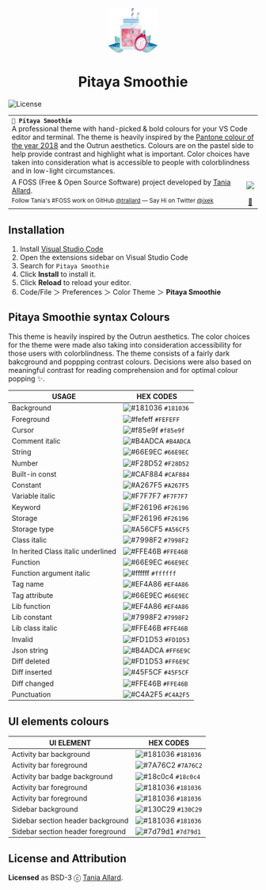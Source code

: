 
<div align="center">
  <img alt="Logo" src="./images/logo.svg" width="100" />
</div>
<h1 align="center">
  Pitaya Smoothie
</h1>

![License](https://img.shields.io/badge/License-BSD%203--Clause-gray.svg?colorA=2D2A56&colorB=7A76C2&style=flat.svg)
<table width='100%' align="center">
    <tr>
        <td align='left' width='100%' colspan='2'>
            <strong><code>🦄 Pitaya Smoothie </code></strong><br />
            A professional theme with hand-picked & bold colours for your VS Code editor and terminal. The theme is heavily inspired by the <a href="https://www.pantone.com/color-intelligence/color-of-the-year/color-of-the-year-2018">Pantone colour of the year 2018</a> and the Outrun aesthetics.
            Colours are on the pastel side to help provide contrast and highlight what is important.
            Color choices have taken into consideration what is accessible to people with colorblindness and in low-light circumstances. 
        </td>
    </tr>
    <tr>
        <td>
            A FOSS (Free & Open Source Software) project developed by <a href='https://github.com/trallard'  target="_blank">Tania Allard</a>.
        </td>
        <td align='center'>
            <a  target="_blank" href='https://bitsandchips.me/'>
                <img src='https://img.shields.io/badge/%E2%86%92-TANIA%20ALLARD-gray.svg?colorA=2D2A56&colorB=7A76C2&style=flat' width='100' />
            </a>
        </td>
    </tr>
    <tr><td><sup> Follow Tania's #FOSS work on GitHub <a href='https://github.com/trallard'>@trallard</a> —   Say Hi on Twitter <a href="https://twitter.com/ixek/">@ixek</a></sup></td><td  align='center'> <a  target="_blank" href='https://bitsandchips.me/'>👋 </a></td></tr>
</table>


## Installation

1. Install [Visual Studio Code](https://code.visualstudio.com/)
1. Open the extensions sidebar on Visual Studio Code
2. Search for `Pitaya Smoothie`
3. Click **Install** to install it.
4. Click **Reload** to reload your editor.
5. Code/File ＞ Preferences ＞ Color Theme ＞ **Pitaya Smoothie**


## Pitaya Smoothie syntax Colours
This theme is heavily inspired by the Outrun aesthetics. The color choices for the theme were made also taking into consideration accessibility for those users with colorblindness.
The theme consists of a fairly dark bakcground and poppping contrast colours. 
Decisions were also based on meaningful contrast for reading comprehension and for optimal colour popping :sparkles:.

| USAGE                              | HEX CODES                                                              |
| ---------------------------------- | ---------------------------------------------------------------------- |
| Background                         | ![#181036](https://placehold.it/15/181036/000000?text=%20) `#181036`   |
| Foreground                         | ![#fefeff](https://placehold.it/15/fefeff/000000?text=%20) `#FEFEFF`   |
| Cursor                             | ![#f85e9f](https://placehold.it/15/f85e9f/000000?text=%20) `#f85e9f`   |
| Comment  italic                    | ![#B4ADCA](https://placehold.it/15/B4ADCA/000000?text=%20) `#B4ADCA`   |
| String                             | ![#66E9EC](https://placehold.it/15/66E9EC/000000?text=%20) `#66E9EC`   |
| Number                             | ![#F28D52](https://placehold.it/15/F28D52/000000?text=%20) `#F28D52`   |
| Built-in const                     | ![#CAF884](https://placehold.it/15/CAF884/000000?text=%20) `#CAF884`   |
| Constant                           | ![#A267F5](https://placehold.it/15/A267F5/000000?text=%20) `#A267F5`   |
| Variable italic                    | ![#F7F7F7](https://placehold.it/15/F7F7F7/000000?text=%20) `#F7F7F7`   |
| Keyword                            | ![#F26196](https://placehold.it/15/F26196/000000?text=%20) `#F26196`   |
| Storage                            | ![#F26196](https://placehold.it/15/F26196/000000?text=%20) `#F26196`   |
| Storage type                       | ![#A56CF5](https://placehold.it/15/A56CF5/000000?text=%20) `#A56CF5`   |
| Class italic                       | ![#7998F2](https://placehold.it/15/7998F2/000000?text=%20) `#7998F2`   |
| In herited Class italic underlined | ![#FFE46B](https://placehold.it/15/FFE46B/000000?text=%20) `#FFE46B`   |
| Function                           | ![#66E9EC](https://placehold.it/15/66E9EC/000000?text=%20) `#66E9EC`   |
| Function argument italic           | ![#ffffff](https://placehold.it/15/ffffffff/000000?text=%20) `#ffffff` |
| Tag name                           | ![#EF4A86](https://placehold.it/15/EF4A86/000000?text=%20) `#EF4A86`   |
| Tag attribute                      | ![#66E9EC](https://placehold.it/15/66E9EC/000000?text=%20) `#66E9EC`   |
| Lib function                       | ![#EF4A86](https://placehold.it/15/EF4A86/000000?text=%20) `#EF4A86`   |
| Lib constant                       | ![#7998F2](https://placehold.it/15/7998F2/000000?text=%20) `#7998F2`   |
| Lib class  italic                  | ![#FFE46B](https://placehold.it/15/FFE46B/000000?text=%20) `#FFE46B`   |
| Invalid                            | ![#FD1D53](https://placehold.it/15/FD1D53/000000?text=%20) `#FD1D53`   |
| Json string                        | ![#B4ADCA](https://placehold.it/15/B4ADCA/000000?text=%20) `#FF6E9C`   |
| Diff deleted                       | ![#FD1D53](https://placehold.it/15/FF6E9C/000000?text=%20) `#FF6E9C`   |
| Diff inserted                      | ![#45F5CF](https://placehold.it/15/45F5CF/000000?text=%20) `#45F5CF`   |
| Diff changed                       | ![#FFE46B](https://placehold.it/15/FFE46B/000000?text=%20) `#FFE46B`   |
| Punctuation                        | ![#C4A2F5](https://placehold.it/15/C4A2F5/000000?text=%20) `#C4A2F5`   |



## UI elements colours 

| UI ELEMENT                         | HEX CODES                                                            |
| ---------------------------------- | -------------------------------------------------------------------- |
| Activity bar background            | ![#181036](https://placehold.it/15/181036/000000?text=%20) `#181036` |
| Activity bar foreground            | ![#7A76C2](https://placehold.it/15/7A76C2/000000?text=%20) `#7A76C2` |
| Activity bar badge background      | ![#18c0c4](https://placehold.it/15/18c0c4/000000?text=%20) `#18c0c4` |
| Activity bar foreground            | ![#181036](https://placehold.it/15/181036/000000?text=%20) `#181036` |
| Activity bar foreground            | ![#181036](https://placehold.it/15/181036/000000?text=%20) `#181036` |
| Sidebar background                 | ![#130C29](https://placehold.it/15/130C29/000000?text=%20) `#130C29` |
| Sidebar  section header background | ![#181036](https://placehold.it/15/181036/000000?text=%20) `#181036` |
| Sidebar  section header foreground | ![#7d79d1](https://placehold.it/15/7d79d1/000000?text=%20) `#7d79d1` |

## License and Attribution

**Licensed** as BSD-3 ⓒ [Tania Allard](https://bitsandchips.me/).

